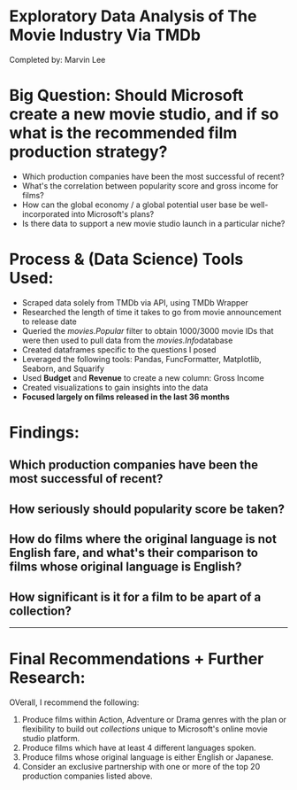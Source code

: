 # Exploratory Data Analysis of The Movie Industry Via TMDb
Completed by: Marvin Lee


# Big Question: Should Microsoft create a new movie studio, and if so what is the recommended film production strategy?

<ul>
    <li>Which production companies have been the most successful of recent?</li>
    <li>What's the correlation between popularity score and gross income for films?</li>
    <li>How can the global economy / a global potential user base be well-incorporated into Microsoft's plans?</li>
    <li>Is there data to support a new movie studio launch in a particular niche?</li>
</ul>


# Process & (Data Science) Tools Used:

<ul>
    <li>Scraped data solely from TMDb via API, using TMDb Wrapper</li>
    <li>Researched the length of time it takes to go from movie announcement to release date</li>
    <li>Queried the <i>movies.Popular</i> filter to obtain 1000/3000 movie IDs that were then used to pull data from the <i>movies.Info</i>database</li>
    <li>Created dataframes specific to the questions I posed</li>
    <li>Leveraged the following tools: Pandas, FuncFormatter, Matplotlib, Seaborn, and Squarify</li>
    <li>Used <b>Budget</b> and <b>Revenue</b> to create a new column: Gross Income</li>
    <li>Created visualizations to gain insights into the data</li>
    <li><b>Focused largely on films released in the last 36 months</b></li>
</ul>


# Findings:

## Which production companies have been the most successful of recent?

## How seriously should popularity score be taken?

## How do films where the original language is not English fare, and what's their comparison to films whose original language is English?

## How significant is it for a film to be apart of a collection?


---

# Final Recommendations + Further Research:

OVerall, I recommend the following:

<ol>
    <li>Produce films within Action, Adventure or Drama genres with the plan or flexibility to build out <i>collections</i> unique to Microsoft's online movie studio platform.</li>
    <li>Produce films which have at least 4 different languages spoken.</li>
    <li>Produce films whose original language is either English or Japanese.</li>
    <li>Consider an exclusive partnership with one or more of the top 20 production companies listed above.</li>
</ol>